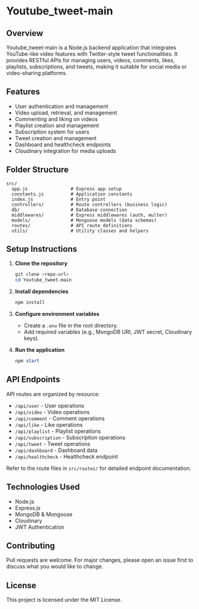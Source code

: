 
# Youtube_tweet-main

## Overview

Youtube_tweet-main is a Node.js backend application that integrates YouTube-like video features with Twitter-style tweet functionalities. It provides RESTful APIs for managing users, videos, comments, likes, playlists, subscriptions, and tweets, making it suitable for social media or video-sharing platforms.

## Features

- User authentication and management
- Video upload, retrieval, and management
- Commenting and liking on videos
- Playlist creation and management
- Subscription system for users
- Tweet creation and management
- Dashboard and healthcheck endpoints
- Cloudinary integration for media uploads

## Folder Structure

```
src/
  app.js                # Express app setup
  constants.js          # Application constants
  index.js              # Entry point
  controllers/          # Route controllers (business logic)
  db/                   # Database connection
  middlewares/          # Express middlewares (auth, multer)
  models/               # Mongoose models (data schemas)
  routes/               # API route definitions
  utils/                # Utility classes and helpers
```

## Setup Instructions

1. **Clone the repository**
	```powershell
	git clone <repo-url>
	cd Youtube_tweet-main
	```

2. **Install dependencies**
	```powershell
	npm install
	```

3. **Configure environment variables**
	- Create a `.env` file in the root directory.
	- Add required variables (e.g., MongoDB URI, JWT secret, Cloudinary keys).

4. **Run the application**
	```powershell
	npm start
	```

## API Endpoints

API routes are organized by resource:

- `/api/user` - User operations
- `/api/video` - Video operations
- `/api/comment` - Comment operations
- `/api/like` - Like operations
- `/api/playlist` - Playlist operations
- `/api/subscription` - Subscription operations
- `/api/tweet` - Tweet operations
- `/api/dashboard` - Dashboard data
- `/api/healthcheck` - Healthcheck endpoint

Refer to the route files in `src/routes/` for detailed endpoint documentation.

## Technologies Used

- Node.js
- Express.js
- MongoDB & Mongoose
- Cloudinary
- JWT Authentication

## Contributing

Pull requests are welcome. For major changes, please open an issue first to discuss what you would like to change.

## License

This project is licensed under the MIT License.
